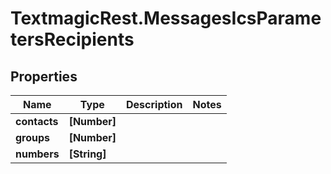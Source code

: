 # TextmagicRest.MessagesIcsParametersRecipients

## Properties
Name | Type | Description | Notes
------------ | ------------- | ------------- | -------------
**contacts** | **[Number]** |  | 
**groups** | **[Number]** |  | 
**numbers** | **[String]** |  | 


